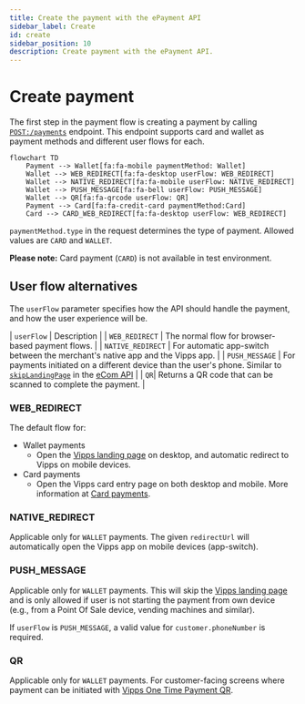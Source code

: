 ```yaml
---
title: Create the payment with the ePayment API
sidebar_label: Create
id: create
sidebar_position: 10
description: Create payment with the ePayment API.
---
```



# Create payment

The first step in the payment flow is creating a payment by calling
[`POST:/payments`](https://developer.vippsmobilepay.com/api/epayment#tag/CreatePayments)
endpoint. This endpoint supports card and wallet as payment methods and different user flows for each.

```mermaid
flowchart TD
    Payment --> Wallet[fa:fa-mobile paymentMethod: Wallet]
    Wallet --> WEB_REDIRECT[fa:fa-desktop userFlow: WEB_REDIRECT]
    Wallet --> NATIVE_REDIRECT[fa:fa-mobile userFlow: NATIVE_REDIRECT]
    Wallet --> PUSH_MESSAGE[fa:fa-bell userFlow: PUSH_MESSAGE]
    Wallet --> QR[fa:fa-qrcode userFlow: QR]
    Payment --> Card[fa:fa-credit-card paymentMethod:Card]
    Card --> CARD_WEB_REDIRECT[fa:fa-desktop userFlow: WEB_REDIRECT]
```

`paymentMethod.type` in the request determines the type of payment. Allowed
values are `CARD` and `WALLET`.

**Please note:** Card payment (`CARD`) is not available in test environment.

## User flow alternatives

The `userFlow` parameter specifies how the API should handle the payment,
and how the user experience will be.

| `userFlow` | Description |
| `WEB_REDIRECT` | The normal flow for browser-based payment flows. |
| `NATIVE_REDIRECT` | For automatic app-switch between the merchant's native app and the Vipps app. |
| `PUSH_MESSAGE` | For payments initiated on a different device than the user's phone. Similar to [`skipLandingPage`](https://developer.vippsmobilepay.com/docs/vipps-developers/common-topics/vipps-landing-page#skip-landing-page) in the [eCom API](https://developer.vippsmobilepay.com/docs/APIs/ecom-api) |
| `QR`| Returns a QR code that can be scanned to complete the payment. |

### WEB_REDIRECT

The default flow for:

* Wallet payments
  * Open the
    [Vipps landing page](https://developer.vippsmobilepay.com/docs/vipps-developers/common-topics/vipps-landing-page)
    on desktop, and automatic redirect to Vipps on mobile devices.
* Card payments
  * Open the Vipps card entry page on both desktop and mobile. More information at
    [Card payments](https://developer.vippsmobilepay.com/docs/APIs/checkout-api/vipps-checkout-api-faq#card-payments).

### NATIVE_REDIRECT

Applicable only for `WALLET` payments.
The given `redirectUrl` will automatically open the Vipps app on mobile devices (app-switch).

### PUSH_MESSAGE

Applicable only for `WALLET` payments. This will skip the
[Vipps landing page](https://developer.vippsmobilepay.com/docs/vipps-developers/common-topics/vipps-landing-page)
and is only allowed if user is not starting the payment from own device
(e.g., from a Point Of Sale device, vending machines and similar).

If `userFlow` is `PUSH_MESSAGE`, a valid value for `customer.phoneNumber` is required.

### QR

Applicable only for `WALLET` payments. For customer-facing screens where payment
can be initiated with
[Vipps One Time Payment QR](https://developer.vippsmobilepay.com/docs/APIs/qr-api/vipps-qr-one-time-payment-api-howitworks).
